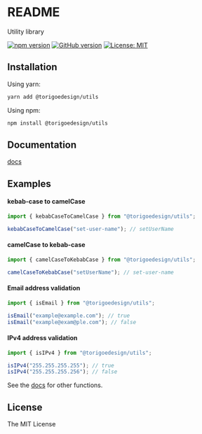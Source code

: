 # README

Utility library

[![npm version](https://badge.fury.io/js/%40torigoedesign%2Futils.svg)](https://badge.fury.io/js/%40torigoedesign%2Futils)
[![GitHub version](https://badge.fury.io/gh/kiyotd%2Ftorigoedesign-utils.svg)](https://badge.fury.io/gh/kiyotd%2Ftorigoedesign-utils)
[![License: MIT](https://img.shields.io/badge/License-MIT-yellow.svg)](https://opensource.org/licenses/MIT)

## Installation

Using yarn:

```bash
yarn add @torigoedesign/utils
```

Using npm:

```bash
npm install @torigoedesign/utils
```

## Documentation

[docs](https://docs-torigoedesign-utils.vercel.app/)

## Examples

#### kebab-case to camelCase

```typescript
import { kebabCaseToCamelCase } from "@torigoedesign/utils";

kebabCaseToCamelCase("set-user-name"); // setUserName
```

#### camelCase to kebab-case 

```typescript
import { camelCaseToKebabCase } from "@torigoedesign/utils";

camelCaseToKebabCase("setUserName"); // set-user-name
```

#### Email address validation

```typescript
import { isEmail } from "@torigoedesign/utils";

isEmail("example@example.com"); // true
isEmail("example@exam@ple.com"); // false
```

#### IPv4 address validation

```typescript
import { isIPv4 } from "@torigoedesign/utils";

isIPv4("255.255.255.255"); // true
isIPv4("255.255.255.256"); // false
```

See the [docs](https://docs-torigoedesign-utils.vercel.app/) for other functions.

## License
The MIT License
